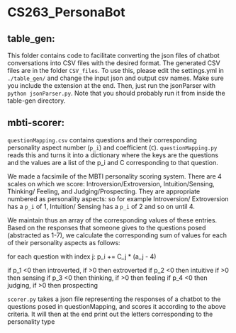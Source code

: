 # CS263_PersonaBot

## table_gen:
This folder contains code to facilitate converting the json files of chatbot conversations into CSV files with the desired format. The generated CSV files are in the folder `CSV_files`. 
To use this, please edit the settings.yml in `./table_gen/` and change the input json and output csv names. Make sure you include the extension at the end. 
Then, just run the jsonParser with `python jsonParser.py`. Note that you should probably run it from inside the table-gen directory.

## mbti-scorer:
`questionMapping.csv` contains questions and their corresponding personality aspect number (`p_i`) and coefficient (`C`). `questionMapping.py` reads this and turns it into a dictionary where the keys are the questions and the values are a list of the p_i and C corresponding to that question.

We made a facsimile of the MBTI personality scoring system. 
There are 4 scales on which we score: Introversion/Extroversion, Intuition/Sensing, Thinking/ Feeling, and Judging/Prospecting.  They are appropriate numbered as personality aspects: so for example Introversion/ Extroversion has a `p_i` of 1, Intuition/ Sensing has a `p_i` of 2 and so on until 4.

We maintain thus an array of the corresponding values of these entries. Based on the responses that someone gives to the questions posed (abstracted as 1-7), we calculate the corresponding sum of values for each of their personality aspects as follows:

for each question with index j:
    p_i += C_j * (a_j - 4)

if p_1 <0 then introverted, if >0 then extroverted
if p_2 <0 then intuitive if >0 then sensing
if p_3 <0 then thinking, if >0 then feeling
if p_4 <0 then judging, if >0 then prospecting

`scorer.py` takes a json file representing the responses of a chatbot to the questions posed in questionMapping, and scores it according to the above criteria. It will then at the end print out the letters corresponding to the personality type
